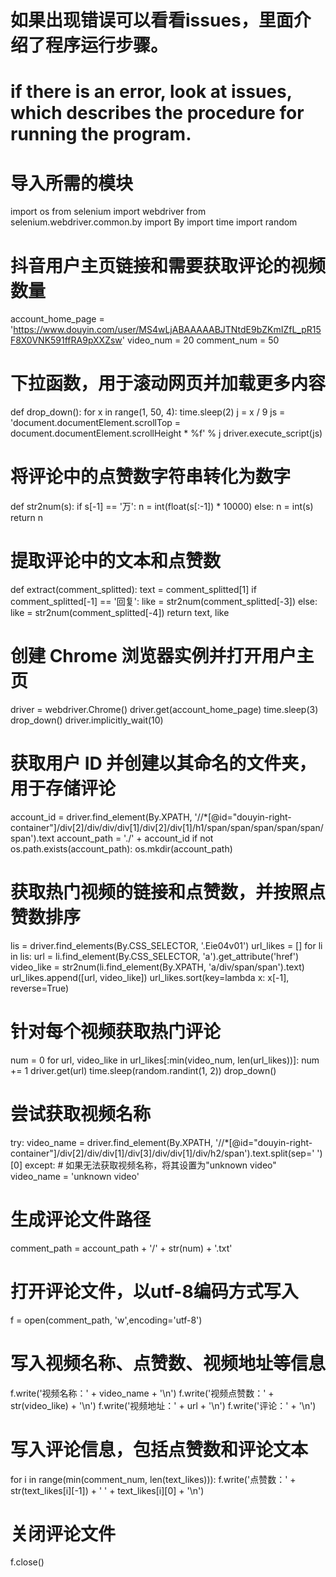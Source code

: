 # 如果出现错误可以看看issues，里面介绍了程序运行步骤。
# if there is an error, look at issues, which describes the procedure for running the program.

# 导入所需的模块

import os from selenium import webdriver from selenium.webdriver.common.by import By import time import random

# 抖音用户主页链接和需要获取评论的视频数量

account_home_page = 'https://www.douyin.com/user/MS4wLjABAAAAABJTNtdE9bZKmIZfL_pR15F8X0VNK591ffRA9pXXZsw' video_num = 20 comment_num = 50

# 下拉函数，用于滚动网页并加载更多内容

def drop_down(): for x in range(1, 50, 4): time.sleep(2) j = x / 9 js = 'document.documentElement.scrollTop = document.documentElement.scrollHeight * %f' % j driver.execute_script(js)

# 将评论中的点赞数字符串转化为数字

def str2num(s): if s[-1] == '万': n = int(float(s[:-1]) * 10000) else: n = int(s) return n

# 提取评论中的文本和点赞数

def extract(comment_splitted): text = comment_splitted[1] if comment_splitted[-1] == '回复': like = str2num(comment_splitted[-3]) else: like = str2num(comment_splitted[-4]) return text, like

# 创建 Chrome 浏览器实例并打开用户主页

driver = webdriver.Chrome() driver.get(account_home_page) time.sleep(3) drop_down() driver.implicitly_wait(10)

# 获取用户 ID 并创建以其命名的文件夹，用于存储评论

account_id = driver.find_element(By.XPATH, '//*[@id="douyin-right-container"]/div[2]/div/div/div[1]/div[2]/div[1]/h1/span/span/span/span/span/span').text account_path = './' + account_id if not os.path.exists(account_path): os.mkdir(account_path)

# 获取热门视频的链接和点赞数，并按照点赞数排序

lis = driver.find_elements(By.CSS_SELECTOR, '.Eie04v01') url_likes = [] for li in lis: url = li.find_element(By.CSS_SELECTOR, 'a').get_attribute('href') video_like = str2num(li.find_element(By.XPATH, 'a/div/span/span').text) url_likes.append([url, video_like]) url_likes.sort(key=lambda x: x[-1], reverse=True)

# 针对每个视频获取热门评论

num = 0 for url, video_like in url_likes[:min(video_num, len(url_likes))]: num += 1 driver.get(url) time.sleep(random.randint(1, 2)) drop_down()

# 尝试获取视频名称

try: video_name = driver.find_element(By.XPATH, '//*[@id="douyin-right-container"]/div[2]/div/div[1]/div[3]/div/div[1]/div/h2/span').text.split(sep=' ')[0] except: # 如果无法获取视频名称，将其设置为"unknown video" video_name = 'unknown video'

# 生成评论文件路径

comment_path = account_path + '/' + str(num) + '.txt'

# 打开评论文件，以utf-8编码方式写入

f = open(comment_path, 'w',encoding='utf-8')

# 写入视频名称、点赞数、视频地址等信息

f.write('视频名称：' + video_name + '\n') f.write('视频点赞数：' + str(video_like) + '\n') f.write('视频地址：' + url + '\n') f.write('评论：' + '\n')

# 写入评论信息，包括点赞数和评论文本

for i in range(min(comment_num, len(text_likes))): f.write('点赞数：' + str(text_likes[i][-1]) + ' ' + text_likes[i][0] + '\n')

# 关闭评论文件

f.close()
